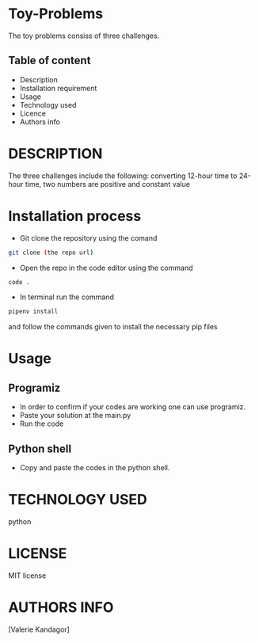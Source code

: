 # Toy-Problems
The toy problems consiss of three challenges.

## Table of content
* Description 
* Installation requirement
* Usage
* Technology used
* Licence
* Authors info

# DESCRIPTION
The three challenges include the following: converting 12-hour time to 24-hour time,  two numbers are positive and constant value

# Installation process
* Git clone the repository using the comand
```bash
git clone (the repo url)
```
* Open the repo in the code editor using the command
```bash
code .
```
* In terminal run the command 
```bash
pipenv install
```
and follow the commands given to install the necessary pip files

# Usage
## Programiz

* In order to confirm if your codes are working one can use  programiz.
* Paste your solution at the main.py
* Run the code 
## Python shell
* Copy and paste the codes in the python shell.

# TECHNOLOGY USED
python

# LICENSE
MIT license

# AUTHORS INFO
[Valerie Kandagor]
